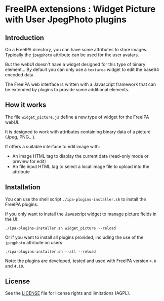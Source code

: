 # FreeIPA extensions : Widget Picture with User JpegPhoto plugins


## Introduction

On a FreeIPA directory, you can have some attributes to store images.
Typically the `jpegphoto` attribute can be used for the user avatars.

But the webUI doesn't have a widget designed for this type of binary element...
By default you can only use a `textarea` widget to edit the base64 encoded data.

The FreeIPA web interface is written with a Javascript framework
that can be extended by plugins to provide some additional elements.


## How it works

The file `widget_picture.js` define a new type of widget for the FreeIPA webUI.

It is designed to work with attributes containing binary data of a picture (Jpeg, PNG...).

If offers a suitable interface to edit image with:

*	An image HTML tag to display the current data (read-only mode or preview for edit)
*	An file input HTML tag to select a local image file to upload into the attribute


## Installation

You can use the shell script `./ipa-plugins-installer.sh` to install the FreeIPA plugins.

If you only want to install the Javascript widget to manage picture fields in the UI:
```
./ipa-plugins-installer.sh widget_picture --reload
```

Or if you want to install all plugins provided, including the use of the `jpegphoto` attribute on users:
```
./ipa-plugins-installer.sh --all --reload
```

Note: the plugins are developed, tested and used with FreeIPA version `4.8` and `4.10`.


## License

See the [LICENSE](LICENSE.md) file for license rights and limitations (AGPL).

